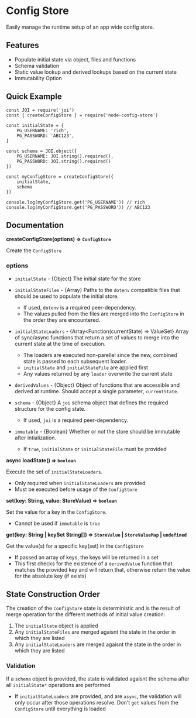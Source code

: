 # Config Store
Easily manage the runtime setup of an app wide config store.

## Features
- Populate initial state via object, files and functions
- Schema validation
- Static value lookup and derived lookups based on the current state
- Immutability Option

## Quick Example

```
const JOI = require('joi')
const { createConfigStore } = require('node-config-store')

const initialState = {
    PG_USERNAME: 'rich',
    PG_PASSWORD: 'ABC123',
}

const schema = JOI.object({
    PG_USERNAME: JOI.string().required(),
    PG_PASSWORD: JOI.string().required()
})

const myConfigStore = createConfigStore({
    initialState,
    schema
})
    
console.log(myConfigStore.get('PG_USERNAME')) // rich
console.log(myConfigStore.get('PG_PASSWORD')) // ABC123
```

## Documentation

__createConfigStore(options) => `ConfigStore`__

Create the `ConfigStore`

### options
- `initialState` - {Object} The initial state for the store  

- `initialStateFiles` - {Array<String>} Paths to the `dotenv` compatible files that should be used to populate the initial store. 
    - If used, `dotenv` is a required peer-dependency.    
    - The values pulled from the files are merged into the `ConfigStore` in the order they are encountered.

- `initialStateLoaders` - {Array<Function(currentState) => ValueSet} Array of sync/async functions that return a set of values to merge into the current state at the time of execution. 
    - The loaders are executed non-parellel since the new, combined state is passed to each subsequent loader.
    - `initialState` and `initialStateFile` are applied first
    - Any values returned by any `loader` overwrite the current state

- `derivedValues` - {Object} Object of functions that are accessible and derived at runtime. Should accept a single parameter, `currentState`.  

- `schema` - {Object} A `joi` schema object that defines the required structure for the config state.
    - If used, `joi` is a required peer-dependency.

- `immutable` - {Boolean} Whether or not the store should be immutable after intialization. 
    - If `true`, `initialState` or `initialStateFile` must be provided

__async loadState() => `boolean`__

Execute the set of `initialStateLoaders`.    
- Only required when `initialStateLoaders` are provided    
- Must be executed before usage of the `ConfigStore`

__set(key: String, value: StoreValue) => `boolean`__

Set the value for a key in the `ConfigStore`.   
- Cannot be used if `immutable` is `true`

__get(key: String | keySet String[]) => `StoreValue` | `StoreValueMap` | `undefined`__

Get the value(s) for a specific key(set) in the `ConfigStore`    
- If passed an array of keys, the keys will be returned in a set
- This first checks for the existence of a `derivedValue` function that matches the provided key and will return that, otherwise return the value for the absolute key (if exists)

## State Construction Order
The creation of the `ConfigStore` state is deterministic and is the result of merge operation for the different methods of initial value creation:

1. The `initialState` object is applied
2. Any `initialStateFiles` are merged agaisnt the state in the order in which they are listed
3. Any `initialStateLoaders` are merged agaisnt the state in the order in which they are listed

### Validation
If a `schema` object is provided, the state is validated agaisnt the schema after all `initialState*` operations are performed
- If `initialStateLoaders` are provided, and are `async`, the validation will only occur after those operations resolve. Don't `get` values from the `ConfigStore` until everything is loaded

